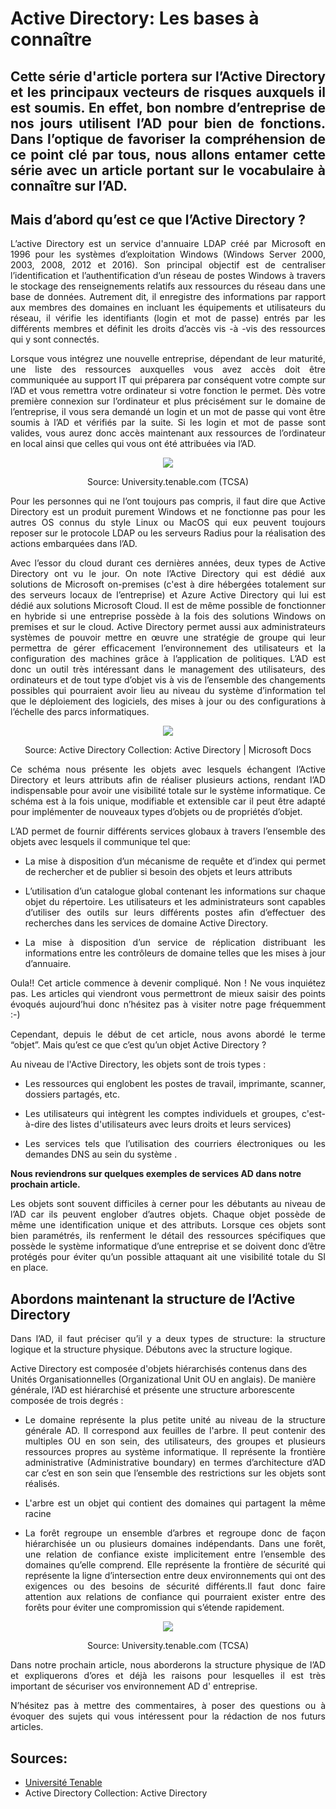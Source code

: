 # Active Directory: Les bases à connaître

## <p align="justify">Cette série d'article portera sur l’Active Directory et les principaux vecteurs de risques auxquels il est soumis. En effet, bon nombre d’entreprise de nos jours utilisent l’AD pour bien de fonctions. Dans l’optique de favoriser la compréhension de ce point clé par tous, nous allons entamer cette série avec un article portant sur le vocabulaire à connaître sur l’AD.

## Mais d’abord qu’est ce que l’Active Directory ?

<p align="justify">
L’active Directory est un service d'annuaire LDAP créé par Microsoft en 1996 pour les systèmes d’exploitation Windows (Windows Server 2000, 2003, 2008, 2012 et 2016). Son principal objectif est de centraliser l’identification et l’authentification d’un réseau de postes Windows à travers le stockage des renseignements relatifs aux ressources du réseau dans une base de données. Autrement dit, il enregistre des informations par rapport aux membres des domaines en incluant les équipements et utilisateurs du réseau, il vérifie les identifiants (login et mot de passe) entrés par les différents membres et définit les droits d’accès vis -à -vis des ressources qui y sont connectés.
</p>

<p align="justify">
Lorsque vous intégrez une nouvelle entreprise, dépendant de leur maturité, une liste des ressources auxquelles vous avez accès doit être communiquée au support IT qui préparera par conséquent votre compte sur l’AD et vous remettra votre ordinateur si votre fonction le permet. Dès votre première connexion sur l’ordinateur et plus précisément sur le domaine de l’entreprise, il vous sera demandé un login et un mot de passe qui vont être soumis à l’AD et vérifiés par la suite. Si les login et mot de passe sont valides, vous aurez donc accès maintenant aux ressources de l’ordinateur en local ainsi que celles qui vous ont été attribuées via l’AD.
</p>

<p align="center"> 
<img src="https://github.com/cyberlinks7/cyber-links/blob/gh-pages/img1AD.png" align="center")
</p>

<p align="center"> 
Source: University.tenable.com (TCSA)
</p>  


<p align="justify">
Pour les personnes qui ne l’ont toujours pas compris, il faut dire que Active Directory est un produit purement Windows et ne fonctionne pas pour les autres OS connus du style Linux ou MacOS qui eux peuvent toujours reposer sur le protocole LDAP ou les serveurs Radius pour la réalisation des actions embarquées dans l’AD.
</p>

<p align="justify">
Avec l’essor du cloud durant ces dernières années, deux types de Active Directory ont vu le jour. On note l’Active Directory qui est dédié aux solutions de Microsoft on-premises (c'est à dire hébergées totalement sur des serveurs locaux de l’entreprise) et Azure Active Directory qui lui est dédié aux solutions Microsoft Cloud. Il est de même possible de fonctionner en hybride si une entreprise possède à la fois des solutions Windows on premises et sur le cloud.
Active Directory permet aussi aux administrateurs systèmes de pouvoir mettre en œuvre une stratégie de groupe qui leur permettra de gérer efficacement l’environnement des utilisateurs et la configuration des machines grâce à l’application de politiques. L’AD est donc un outil très intéressant dans le management des utilisateurs, des ordinateurs et de tout type d’objet vis à vis de l’ensemble des changements possibles qui pourraient avoir lieu au niveau du système d’information tel que le déploiement des logiciels, des mises à jour ou des configurations à l’échelle des parcs informatiques.
</p>

<p align="center"> 
<img src="https://github.com/cyberlinks7/cyber-links/blob/gh-pages/img2AD.png" align="center")
</p>

<p align="center">
Source: Active Directory Collection: Active Directory | Microsoft Docs
</p>

<p align="justify">
Ce schéma nous présente les objets avec lesquels échangent l’Active Directory et leurs attributs afin de réaliser plusieurs actions, rendant l’AD indispensable pour avoir une visibilité totale sur le système informatique. Ce schéma est à la fois unique, modifiable et extensible car il peut être adapté pour implémenter de nouveaux types d’objets ou de propriétés d’objet.
</p>

<p align="justify">
L’AD permet de fournir différents services globaux à travers l’ensemble des objets avec lesquels il communique tel que:
</p>

- <p align="justify">La mise à disposition d’un mécanisme de requête et d’index qui permet de rechercher et de publier si besoin des objets et leurs attributs
- <p align="justify">L’utilisation d’un catalogue global contenant les informations sur chaque objet du répertoire. Les utilisateurs et les administrateurs sont capables d’utiliser des outils sur leurs différents postes afin d’effectuer des recherches dans les services de domaine Active Directory.
- <p align="justify">La mise à disposition d’un service de réplication distribuant les informations entre les contrôleurs de domaine telles que les mises à jour d’annuaire.


<p align="justify">Oula!! Cet article commence à devenir compliqué. Non ! Ne vous inquiétez pas. Les articles qui viendront vous permettront de mieux saisir des points évoqués aujourd’hui donc n’hésitez pas à visiter notre page fréquemment :-)
</p>

<p align="justify">Cependant, depuis le début de cet article, nous avons abordé le terme “objet”. Mais qu’est ce que c’est qu’un objet Active Directory ? 
</p>

<p align="justify"> Au niveau de l'Active Directory, les objets sont de trois types :
</p>

- <p align="justify"> Les ressources qui englobent les postes de travail, imprimante, scanner, dossiers partagés, etc.</p>
- <p align="justify"> Les utilisateurs qui intègrent les comptes individuels et groupes, c'est-à-dire des listes d'utilisateurs avec leurs droits et leurs services)
- <p align="justify"> Les services tels que l’utilisation des courriers électroniques ou les demandes DNS au sein du système . 
  
**Nous reviendrons sur quelques exemples de services AD dans notre prochain article.**

<p align="justify"> 
Les objets sont souvent difficiles à cerner pour les débutants au niveau de l’AD car ils peuvent englober d’autres objets. Chaque objet possède de même une identification unique et des attributs. Lorsque ces objets sont bien paramétrés, ils renferment le détail des ressources spécifiques que possède le système informatique d’une entreprise et se doivent donc d’être protégés pour éviter qu’un possible attaquant ait une visibilité totale du SI en place.
</p>


## Abordons maintenant la structure de l’Active Directory

<p align="justify"> Dans l’AD, il faut préciser qu’il y a deux types de structure: la structure logique et la structure physique. Débutons avec la structure logique.</p>

<p align="justify"> 
  
Active Directory est composée d'objets hiérarchisés contenus dans des Unités Organisationnelles (Organizational Unit OU en anglais). De manière générale, l’AD est hiérarchisé et présente une structure arborescente composée de trois degrés : 
</p>

- <p align="justify">Le domaine représente la plus petite unité au niveau de la structure générale AD. Il correspond aux feuilles de l'arbre.  Il peut contenir des multiples OU en son sein, des utilisateurs, des groupes et plusieurs ressources propres au système informatique. Il représente la frontière administrative (Administrative boundary) en termes d’architecture d’AD car c’est en son sein que l’ensemble des restrictions sur les objets sont réalisés.
- <p align="justify">L'arbre est un objet qui contient des domaines qui partagent la même racine
- <p align="justify">La forêt regroupe un ensemble d’arbres et regroupe donc de façon hiérarchisée un ou plusieurs domaines indépendants. Dans une forêt, une relation de confiance existe implicitement entre l’ensemble des domaines qu’elle comprend. Elle représente la frontière de sécurité qui représente la ligne d’intersection entre deux environnements qui ont des exigences ou des besoins de sécurité différents.Il faut donc faire attention aux relations de confiance qui pourraient exister entre des forêts pour éviter une compromission qui s’étende rapidement.

<p align="center"> 
<img src="https://github.com/cyberlinks7/cyber-links/blob/gh-pages/img3AD.png" align="center")
</p>
    
<p align="center">
Source: University.tenable.com (TCSA)
</p>

<p align="justify"> Dans notre prochain article, nous aborderons la structure physique de l’AD et expliquerons d’ores et déjà les raisons pour lesquelles il est très important de sécuriser vos environnement AD d' entreprise.</p>
<p align="justify"> N’hésitez pas à mettre des commentaires, à poser des questions ou à évoquer des sujets qui vous intéressent pour la rédaction de nos futurs articles.</p>

## Sources:

- [Université Tenable](University.tenable.com)
- Active Directory Collection: Active Directory

